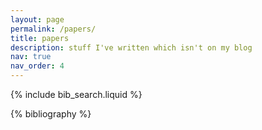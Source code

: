 ```yaml
---
layout: page
permalink: /papers/
title: papers
description: stuff I've written which isn't on my blog
nav: true
nav_order: 4
---
```


<!-- _pages/publications.md -->

<!-- Bibsearch Feature -->

{% include bib_search.liquid %}

<div class="publications">

{% bibliography %}

</div>